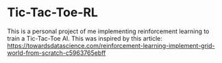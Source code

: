 # Tic-Tac-Toe-RL
This is a personal project of me implementing reinforcement learning to train a Tic-Tac-Toe AI. This was inspired by this article: https://towardsdatascience.com/reinforcement-learning-implement-grid-world-from-scratch-c5963765ebff
